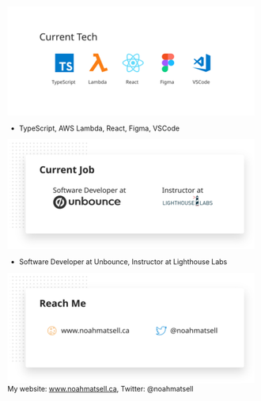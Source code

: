 <a href="#"><img src="https://github.com/noahub/noahub/blob/master/current_tech1.svg" width="500px" alt="My Current Tech" /></a>
- TypeScript, AWS Lambda, React, Figma, VSCode

<a href="#"><img src="https://github.com/noahub/noahub/blob/master/current_job.svg" width="500px" alt="My Current Job" /></a>
- Software Developer at Unbounce, Instructor at Lighthouse Labs

<a href="#"><img src="https://github.com/noahub/noahub/blob/master/reach_me1.svg" width="500px" alt="Reach Me" /></a>
My website: www.noahmatsell.ca, Twitter: @noahmatsell
<!--
**noahub/noahub** is a ✨ _special_ ✨ repository because its `README.md` (this file) appears on your GitHub profile.

Here are some ideas to get you started:

- 🔭 I’m currently working on ...
- 🌱 I’m currently learning ...
- 👯 I’m looking to collaborate on ...
- 🤔 I’m looking for help with ...
- 💬 Ask me about ...
- 📫 How to reach me: ...
- 😄 Pronouns: ...
- ⚡ Fun fact: ...
-->
